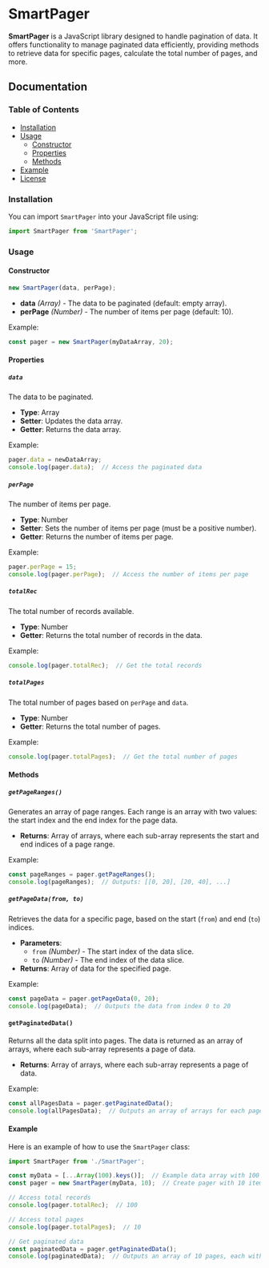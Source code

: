 # SmartPager

**SmartPager** is a JavaScript library designed to handle pagination of data. It offers functionality to manage paginated data efficiently, providing methods to retrieve data for specific pages, calculate the total number of pages, and more.

## Documentation

### Table of Contents

- [Installation](#installation)
- [Usage](#usage)
  - [Constructor](#constructor)
  - [Properties](#properties)
  - [Methods](#methods)
- [Example](#example)
- [License](#license)

### Installation

You can import `SmartPager` into your JavaScript file using:

```javascript
import SmartPager from 'SmartPager';
```

### Usage

#### Constructor

```javascript
new SmartPager(data, perPage);
```

- **data** _(Array)_ - The data to be paginated (default: empty array).
- **perPage** _(Number)_ - The number of items per page (default: 10).

Example:

```javascript
const pager = new SmartPager(myDataArray, 20);
```

#### Properties

##### `data`
The data to be paginated. 

- **Type**: Array
- **Setter**: Updates the data array.
- **Getter**: Returns the data array.

Example:

```javascript
pager.data = newDataArray;
console.log(pager.data);  // Access the paginated data
```

##### `perPage`
The number of items per page.

- **Type**: Number
- **Setter**: Sets the number of items per page (must be a positive number).
- **Getter**: Returns the number of items per page.

Example:

```javascript
pager.perPage = 15;
console.log(pager.perPage);  // Access the number of items per page
```

##### `totalRec`
The total number of records available.

- **Type**: Number
- **Getter**: Returns the total number of records in the data.

Example:

```javascript
console.log(pager.totalRec);  // Get the total records
```

##### `totalPages`
The total number of pages based on `perPage` and `data`.

- **Type**: Number
- **Getter**: Returns the total number of pages.

Example:

```javascript
console.log(pager.totalPages);  // Get the total number of pages
```

#### Methods

##### `getPageRanges()`
Generates an array of page ranges. Each range is an array with two values: the start index and the end index for the page data.

- **Returns**: Array of arrays, where each sub-array represents the start and end indices of a page range.

Example:

```javascript
const pageRanges = pager.getPageRanges();
console.log(pageRanges);  // Outputs: [[0, 20], [20, 40], ...]
```

##### `getPageData(from, to)`
Retrieves the data for a specific page, based on the start (`from`) and end (`to`) indices.

- **Parameters**:
  - `from` _(Number)_ - The start index of the data slice.
  - `to` _(Number)_ - The end index of the data slice.
- **Returns**: Array of data for the specified page.

Example:

```javascript
const pageData = pager.getPageData(0, 20);
console.log(pageData);  // Outputs the data from index 0 to 20
```

#### `getPaginatedData()`
Returns all the data split into pages. The data is returned as an array of arrays, where each sub-array represents a page of data.

- **Returns**: Array of arrays, where each sub-array represents a page of data.

Example:

```javascript
const allPagesData = pager.getPaginatedData();
console.log(allPagesData);  // Outputs an array of arrays for each page
```

#### Example

Here is an example of how to use the `SmartPager` class:

```javascript
import SmartPager from './SmartPager';

const myData = [...Array(100).keys()];  // Example data array with 100 items
const pager = new SmartPager(myData, 10);  // Create pager with 10 items per page

// Access total records
console.log(pager.totalRec);  // 100

// Access total pages
console.log(pager.totalPages);  // 10

// Get paginated data
const paginatedData = pager.getPaginatedData();
console.log(paginatedData);  // Outputs an array of 10 pages, each with 10 items
```
